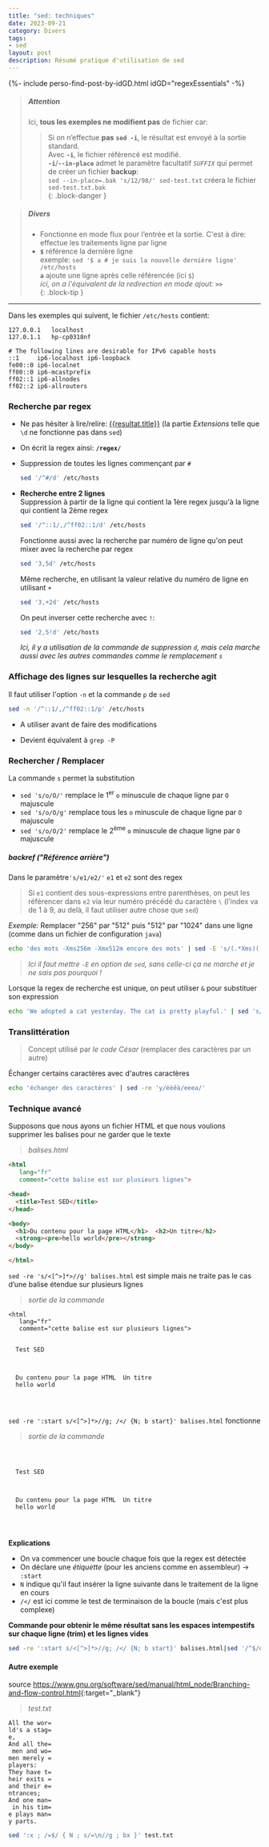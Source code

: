 ```yaml
---
title: "sed: techniques"
date: 2023-09-21
category: Divers
tags:
- sed
layout: post
description: Résumé pratique d'utilisation de sed
---
```


{%- include perso-find-post-by-idGD.html idGD="regexEssentials" -%}


> ##### Attention
> Ici, **tous les exemples ne modifient pas** de fichier car:  
> > Si on n’effectue **pas** **`sed -i`**, le résultat est envoyé à la sortie standard​.  
> Avec **`-i`**, le fichier référencé est modifié.  
> **`-i`**/**`--in-place`** admet le paramètre facultatif *`SUFFIX`* qui permet de créer un fichier **backup**:   
> `sed --in-place=.bak 's/12/98/' sed-test.txt` créera le fichier `sed-test.txt.bak`  
{: .block-danger }

> ##### Divers
> - Fonctionne en mode flux pour l’entrée et la sortie. C'est à dire: effectue les traitements ligne par ligne
> - **`$`** référence la dernière ligne​  
>   exemple: `sed '$ a # je suis la nouvelle dernière ligne' /etc/hosts`  
>   **`a`** ajoute une ligne après celle référencée (ici `$`)  
>   *ici, on a l'équivalent de la redirection en mode ajout: **`>>`***  
{: .block-tip }

---

Dans les exemples qui suivent, le fichier `/etc/hosts` contient:
```
127.0.0.1	localhost
127.0.1.1	hp-cp0318nf

# The following lines are desirable for IPv6 capable hosts
::1     ip6-localhost ip6-loopback
fe00::0 ip6-localnet
ff00::0 ip6-mcastprefix
ff02::1 ip6-allnodes
ff02::2 ip6-allrouters
```


### Recherche par regex​

- Ne pas hésiter à lire/relire: [{{resultat.title}}]({{site.baseurl}}{{resultat.url}}) (la partie *Extensions* telle que `\d` ne fonctionne pas dans `sed`)

- On écrit la regex ainsi: **`/regex/`**

- Suppression de toutes les lignes commençant par `#`  
  ```sh
  sed '/^#/d' /etc/hosts
  ```

- **Recherche entre 2 lignes**  
  Suppression à partir de la ligne qui contient la 1ère regex jusqu'à la ligne qui contient la 2ème regex
  ```sh
  sed '/^::1/,/^ff02::1/d' /etc/hosts
  ```
  Fonctionne aussi avec la recherche par numéro de ligne qu'on peut mixer avec la recherche par regex
  ```sh
  sed '3,5d' /etc/hosts
  ```
  Même recherche, en utilisant la valeur relative du numéro de ligne en utilisant `+`
  ```sh
  sed '3,+2d' /etc/hosts
  ```
  On peut inverser cette recherche avec `!`:
  ```sh
  sed '2,5!d' /etc/hosts
  ```
  *Ici, il y a utilisation de la commande de suppression `d`, mais cela marche aussi avec les autres commandes comme le remplacement `s`*


### Affichage des lignes sur lesquelles la recherche agit

Il faut utiliser l'option `-n` et la commande `p` de `sed`
```sh
sed -n '/^::1/,/^ff02::1/p' /etc/hosts
```

- A utiliser avant de faire des modifications ​

- Devient équivalent à `grep -P`​


### Rechercher / Remplacer​

La commande `s` permet la substitution​

- `sed 's/o/O/'` remplace le 1<sup>er</sup> `o` minuscule de chaque ligne par `O` majuscule​
- `sed 's/o/O/g'` remplace tous les `o` minuscule de chaque ligne par `O` majuscule​
- `sed 's/o/O/2'` remplace le 2<sup>ème</sup> `o` minuscule de chaque ligne par `O` majuscule​


##### backref ("Référence arrière")

Dans le paramètre`'s/e1/e2/'` `e1` et `e2` sont des regex  
> Si `e1` contient des sous-expressions entre parenthèses, on peut les référencer dans `e2` via leur numéro précédé du caractère `\` (l'index va de 1 à 9, au delà, il faut utiliser autre chose que `sed`) 

*Exemple:* Remplacer "256" par "512" puis "512" par "1024" dans une ligne (comme dans un fichier de configuration `java`)
```sh
echo 'des mots -Xms256m -Xmx512m encore des mots' | sed -E 's/(.*Xms)([0-9]+)(.*Xmx)([0-9]+)(.*)$/\1512m\31024m\5/'
```
> *Ici il faut mettre `-E` en option de `sed`, sans celle-ci ça ne marche et je ne sais pas pourquoi !*

Lorsque la regex de recherche est unique, on peut utiliser `&` pour substituer son expression
```sh
echo 'We adopted a cat yesterday. The cat is pretty playful.' | sed 's/cats\?\b/"little &"/g'
```

### Translittération 

> Concept utilisé par *le code César* (remplacer des caractères par un autre)

Échanger certains caractères avec d'autres caractères​
```sh
echo 'échanger des caractères​' | sed -re 'y/éèêà/eeea/'
```

### Technique avancé

Supposons que nous ayons un fichier HTML et que nous voulions supprimer les balises pour ne garder que le texte  

> *balises.html*  

```html
<html 
   lang="fr" 
   comment="cette balise est sur plusieurs lignes">

<head>
  <title>Test SED</title>
</head>

<body>
  <h1>Du contenu pour la page HTML</h1>  <h2>Un titre</h2>
  <strong><pre>hello world</pre></strong>
</body>

</html>
```

`sed -re 's/<[^>]*>//g' balises.html` est simple mais ne traite pas le cas d’une balise étendue sur plusieurs lignes

> *sortie de la commande*

```
<html 
   lang="fr" 
   comment="cette balise est sur plusieurs lignes">


  Test SED



  Du contenu pour la page HTML  Un titre
  hello world




```

`sed -re ':start s/<[^>]*>//g; /</ {N; b start}' balises.html` fonctionne

> *sortie de la commande*

```



  Test SED



  Du contenu pour la page HTML  Un titre
  hello world




```

**Explications**
- On va commencer une boucle chaque fois que la regex est détectée
- On déclare une *étiquette* (pour les anciens comme en assembleur) -> `:start`
- `N` indique qu'il faut insérer la ligne suivante dans le traitement de la ligne en cours​
- `/</` est ici comme le test de terminaison de la boucle (mais c'est plus complexe)

**Commande pour obtenir le même résultat sans les espaces intempestifs sur chaque ligne (trim) et les lignes vides**
```sh
sed -re ':start s/<[^>]*>//g; /</ {N; b start}' balises.html|sed '/^$/d'|sed -E 's/^[ ]*(.+)[ ]*$/\1/'
```

#### Autre exemple

source <https://www.gnu.org/software/sed/manual/html_node/Branching-and-flow-control.html>{:target="_blank"}

> *test.txt*

```
All the wor=
ld's a stag=
e,
And all the=
 men and wo=
men merely =
players:
They have t=
heir exits =
and their e=
ntrances;
And one man=
 in his tim=
e plays man=
y parts.
```

```sh
sed ':x ; /=$/ { N ; s/=\n//g ; bx }' test.txt
```

